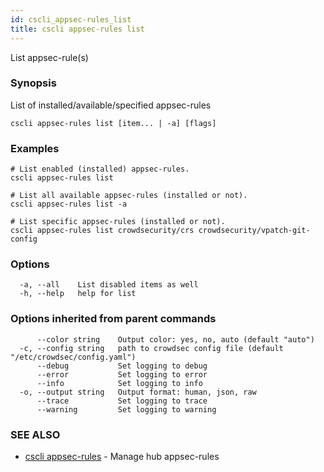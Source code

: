 ```yaml
---
id: cscli_appsec-rules_list
title: cscli appsec-rules list
---
```

List appsec-rule(s)

### Synopsis

List of installed/available/specified appsec-rules

```
cscli appsec-rules list [item... | -a] [flags]
```

### Examples

```
# List enabled (installed) appsec-rules.
cscli appsec-rules list

# List all available appsec-rules (installed or not).
cscli appsec-rules list -a

# List specific appsec-rules (installed or not).
cscli appsec-rules list crowdsecurity/crs crowdsecurity/vpatch-git-config
```

### Options

```
  -a, --all    List disabled items as well
  -h, --help   help for list
```

### Options inherited from parent commands

```
      --color string    Output color: yes, no, auto (default "auto")
  -c, --config string   path to crowdsec config file (default "/etc/crowdsec/config.yaml")
      --debug           Set logging to debug
      --error           Set logging to error
      --info            Set logging to info
  -o, --output string   Output format: human, json, raw
      --trace           Set logging to trace
      --warning         Set logging to warning
```

### SEE ALSO

* [cscli appsec-rules](/cscli/cscli_appsec-rules.md)	 - Manage hub appsec-rules

